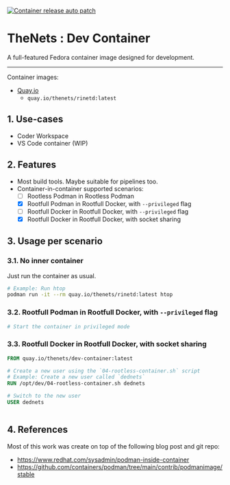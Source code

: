 [![Container release auto patch](https://github.com/thenets/dev-container/actions/workflows/container-release-auto-patch.yml/badge.svg)](https://github.com/thenets/dev-container/actions/workflows/container-release-auto-patch.yml)

# TheNets : Dev Container

A full-featured Fedora container image designed for development.

---

Container images:
- [Quay.io](https://quay.io/repository/thenets/rinetd)
  - `quay.io/thenets/rinetd:latest`

## 1. Use-cases

- Coder Workspace
- VS Code container (WIP)

## 2. Features

- Most build tools. Maybe suitable for pipelines too.
- Container-in-container supported scenarios:
    - [ ] Rootless Podman in Rootless Podman
    - [x] Rootfull Podman in Rootfull Docker, with `--privileged` flag
    - [ ] Rootfull Docker in Rootfull Docker, with `--privileged` flag
    - [x] Rootfull Docker in Rootfull Docker, with socket sharing

## 3. Usage per scenario

### 3.1. No inner container

Just run the container as usual.

```bash
# Example: Run htop
podman run -it --rm quay.io/thenets/rinetd:latest htop
```

### 3.2. Rootfull Podman in Rootfull Docker, with `--privileged` flag

```bash
# Start the container in privileged mode


```

### 3.3. Rootfull Docker in Rootfull Docker, with socket sharing

```dockerfile
FROM quay.io/thenets/dev-container:latest

# Create a new user using the `04-rootless-container.sh` script
# Example: Create a new user called `dednets`
RUN /opt/dev/04-rootless-container.sh dednets

# Switch to the new user
USER dednets
```

```bash

```

## 4. References

Most of this work was create on top of the following blog post and git repo:

- https://www.redhat.com/sysadmin/podman-inside-container
- https://github.com/containers/podman/tree/main/contrib/podmanimage/stable
